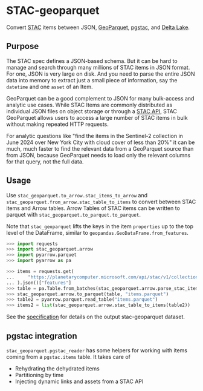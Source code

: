 # STAC-geoparquet

Convert [STAC](https://stacspec.org/en) items between JSON, [GeoParquet](https://geoparquet.org/), [pgstac](https://github.com/stac-utils/pgstac), and [Delta Lake](https://delta.io/).

## Purpose

The STAC spec defines a JSON-based schema. But it can be hard to manage and search through many millions of STAC items in JSON format. For one, JSON is very large on disk. And you need to parse the entire JSON data into memory to extract just a small piece of information, say the `datetime` and one `asset` of an Item.

GeoParquet can be a good complement to JSON for many bulk-access and analytic use cases. While STAC Items are commonly distributed as individual JSON files on object storage or through a [STAC API](https://github.com/radiantearth/stac-api-spec), STAC GeoParquet allows users to access a large number of STAC items in bulk without making repeated HTTP requests.

For analytic questions like "find the items in the Sentinel-2 collection in June 2024 over New York City with cloud cover of less than 20%" it can be much, much faster to find the relevant data from a GeoParquet source than from JSON, because GeoParquet needs to load only the relevant columns for that query, not the full data.

## Usage

Use `stac_geoparquet.to_arrow.stac_items_to_arrow` and
`stac_geoparquet.from_arrow.stac_table_to_items` to convert between STAC items
and Arrow tables. Arrow Tables of STAC items can be written to parquet with
`stac_geoparquet.to_parquet.to_parquet`.

Note that `stac_geoparquet` lifts the keys in the item `properties` up to the top level of the DataFrame, similar to `geopandas.GeoDataFrame.from_features`.

```python
>>> import requests
>>> import stac_geoparquet.arrow
>>> import pyarrow.parquet
>>> import pyarrow as pa

>>> items = requests.get(
...     "https://planetarycomputer.microsoft.com/api/stac/v1/collections/sentinel-2-l2a/items"
... ).json()["features"]
>>> table = pa.Table.from_batches(stac_geoparquet.arrow.parse_stac_items_to_arrow(items))
>>> stac_geoparquet.arrow.to_parquet(table, "items.parquet")
>>> table2 = pyarrow.parquet.read_table("items.parquet")
>>> items2 = list(stac_geoparquet.arrow.stac_table_to_items(table2))
```

See the [specification](./spec/stac-geoparquet-spec.md) for details on the output stac-geoparquet dataset.

## pgstac integration

`stac_geoparquet.pgstac_reader` has some helpers for working with items coming from a `pgstac.items` table. It takes care of

- Rehydrating the dehydrated items
- Partitioning by time
- Injecting dynamic links and assets from a STAC API
